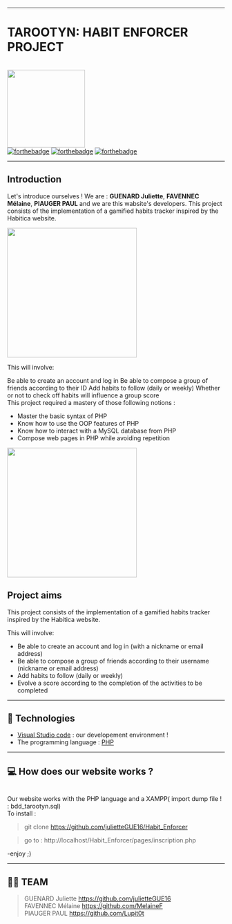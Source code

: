 ***
# **TAROOTYN: HABIT ENFORCER PROJECT** 
</br> <img src="https://zupimages.net/up/22/47/mkdw.png" width=180px>  <br>
[![forthebadge](https://forthebadge.com/images/badges/uses-git.svg)](http://forthebadge.com)  [![forthebadge](https://forthebadge.com/images/badges/uses-html.svg)](https://forthebadge.com)
[![forthebadge](https://forthebadge.com/images/badges/uses-css.svg)](https://forthebadge.com)
***

## **Introduction**
Let's introduce ourselves ! We are : **GUENARD Juliette**, **FAVENNEC Mélaine**, **PIAUGER PAUL** and we are this wabsite's developers.
This project consists of the implementation of a gamified habits tracker inspired by the Habitica website.

<img src=https://zupimages.net/up/22/47/7esa.png width=300px>

This will involve:

Be able to create an account and log in
Be able to compose a group of friends according to their ID
Add habits to follow (daily or weekly)
Whether or not to check off habits will influence a group score
</br>
This project required a mastery of those following notions :
- Master the basic syntax of PHP
- Know how to use the OOP features of PHP
- Know how to interact with a MySQL database from PHP
- Compose web pages in PHP while avoiding repetition

<img src="https://zupimages.net/up/22/47/yohh.png" width=300px>

## **Project aims**

This project consists of the implementation of a gamified habits tracker inspired by the Habitica website.

This will involve:

- Be able to create an account and log in (with a nickname or email address)<br>
- Be able to compose a group of friends according to their username (nickname or email address)<br>
- Add habits to follow (daily or weekly)<br>
- Evolve a score according to the completion of the activities to be completed

***

## 🤖 **Technologies** 
- [Visual Studio code](https://code.visualstudio.com/) : our developement environment !
- The programming language : [PHP](https://www.php.net/)

***

## 💻 **How does our website works ?**
</br>
Our website works with the PHP language and a XAMPP( import dump file ! : bdd_tarootyn.sql) </br>
To install :

> git clone https://github.com/julietteGUE16/Habit_Enforcer

> go to : http://localhost/Habit_Enforcer/pages/inscription.php

-enjoy ;)

***
## 👨‍💻 TEAM
>GUENARD Juliette  https://github.com/julietteGUE16<br/>
>FAVENNEC Mélaine https://github.com/MelaineF<br/>
>PIAUGER PAUL https://github.com/Lupit0t<br/>
